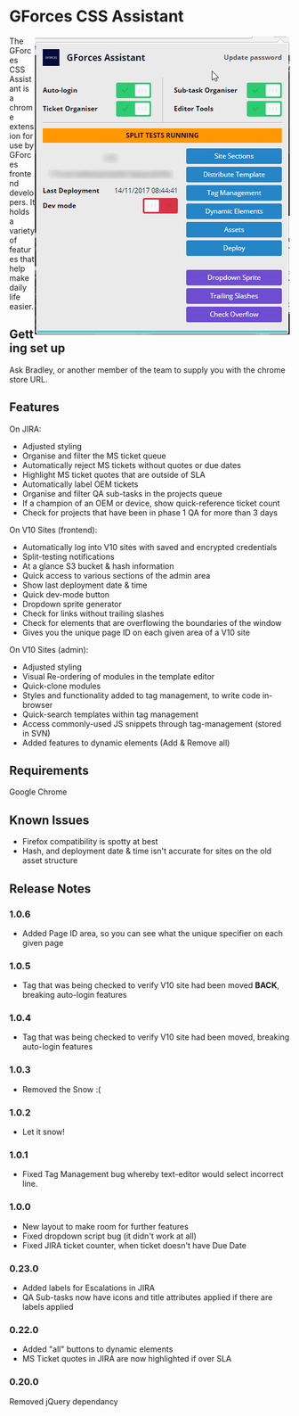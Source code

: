 # GForces CSS Assistant #

<img align="right" style="float: right;" src="image/example.png">
The GForces CSS Assistant is a chrome extension for use by GForces frontend developers. It holds a variety of features that help make daily life easier.

## Getting set up ##

Ask Bradley, or another member of the team to supply you with the chrome store URL.

## Features ##


On JIRA:
- Adjusted styling
- Organise and filter the MS ticket queue
- Automatically reject MS tickets without quotes or due dates
- Highlight MS ticket quotes that are outside of SLA
- Automatically label OEM tickets
- Organise and filter QA sub-tasks in the projects queue
- If a champion of an OEM or device, show quick-reference ticket count
- Check for projects that have been in phase 1 QA for more than 3 days


On V10 Sites (frontend):
- Automatically log into V10 sites with saved and encrypted credentials
- Split-testing notifications
- At a glance S3 bucket & hash information
- Quick access to various sections of the admin area
- Show last deployment date &  time
- Quick dev-mode button
- Dropdown sprite generator
- Check for links without trailing slashes
- Check for elements that are overflowing the boundaries of the window
- Gives you the unique page ID on each given area of a V10 site


On V10 Sites (admin):
- Adjusted styling
- Visual Re-ordering of modules in the template editor
- Quick-clone modules
- Styles and functionality added to tag management, to write code in-browser
- Quick-search templates within tag management
- Access commonly-used JS snippets through tag-management (stored in SVN)
- Added features to dynamic elements (Add & Remove all)

## Requirements ##

Google Chrome

## Known Issues ##

- Firefox compatibility is spotty at best
- Hash, and deployment date & time isn't accurate for sites on the old asset structure

## Release Notes ##

### 1.0.6
- Added Page ID area, so you can see what the unique specifier on each given page

### 1.0.5
- Tag that was being checked to verify V10 site had been moved **BACK**, breaking auto-login features

### 1.0.4
- Tag that was being checked to verify V10 site had been moved, breaking auto-login features

### 1.0.3
- Removed the Snow :(

### 1.0.2
- Let it snow!

### 1.0.1
- Fixed Tag Management bug whereby text-editor would select incorrect line.

### 1.0.0 ###
- New layout to make room for further features
- Fixed dropdown script bug (it didn't work at all)
- Fixed JIRA ticket counter, when ticket doesn't have Due Date

### 0.23.0 ###
- Added labels for Escalations in JIRA
- QA Sub-tasks now have icons and title attributes applied if there are labels applied 
### 0.22.0 ###
- Added "all" buttons to dynamic elements
- MS Ticket quotes in JIRA are now highlighted if over SLA

### 0.20.0 ###
Removed jQuery dependancy
